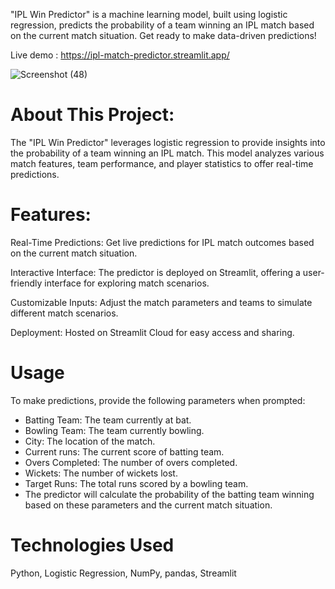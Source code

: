 "IPL Win Predictor" is a machine learning model, built using logistic regression, predicts the probability of a team winning an IPL match based on the current match situation. Get ready to make data-driven predictions!

Live demo : https://ipl-match-predictor.streamlit.app/

![Screenshot (48)](https://github.com/prakharujn1/IPL_win_loss_predictor/assets/128589011/142914ca-fc48-47a4-b9a8-3498df06ca93)


# About This Project:

The "IPL Win Predictor" leverages logistic regression to provide insights into the probability of a team winning an IPL match. This model analyzes various match features, team performance, and player statistics to offer real-time predictions.

# Features:

Real-Time Predictions: Get live predictions for IPL match outcomes based on the current match situation.

Interactive Interface: The predictor is deployed on Streamlit, offering a user-friendly interface for exploring match scenarios.

Customizable Inputs: Adjust the match parameters and teams to simulate different match scenarios.

Deployment: Hosted on Streamlit Cloud for easy access and sharing.

# Usage
To make predictions, provide the following parameters when prompted:

* Batting Team: The team currently at bat.
* Bowling Team: The team currently bowling.
* City: The location of the match.
* Current runs: The current score of batting team.
* Overs Completed: The number of overs completed.
* Wickets: The number of wickets lost.
* Target Runs: The total runs scored by a bowling team.
* The predictor will calculate the probability of the batting team winning based on these parameters and the current match situation.

# Technologies Used
Python, Logistic Regression, NumPy, pandas, Streamlit
